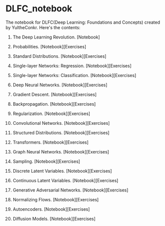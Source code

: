 # DLFC_notebook

The notebook for DLFC(Deep Learning: Foundations and Concepts) created by YultheConkr. Here's the contents:

1. The Deep Learning Revolution. [Notebook]

2. Probabilities. [Notebook][Exercises]

3. Standard Distributions. [Notebook][Exercises]

4. Single-layer Networks: Regression. [Notebook][Exercises]

5. Single-layer Networks: Classification. [Notebook][Exercises]

6. Deep Neural Networks. [Notebook][Exercises]

7. Gradient Descent. [Notebook][Exercises]

8. Backpropagation. [Notebook][Exercises]

9. Regularization. [Notebook][Exercises]

10. Convolutional Networks. [Notebook][Exercises]

11. Structured Distributions. [Notebook][Exercises]

12. Transformers. [Notebook][Exercises]

13. Graph Neural Networks. [Notebook][Exercises]

14. Sampling. [Notebook][Exercises]

15. Discrete Latent Variables. [Notebook][Exercises]

16. Continuous Latent Variables. [Notebook][Exercises]

17. Generative Adversarial Networks. [Notebook][Exercises]

18. Normalizing Flows. [Notebook][Exercises]

19. Autoencoders. [Notebook][Exercises]

20. Diffusion Models. [Notebook][Exercises]
